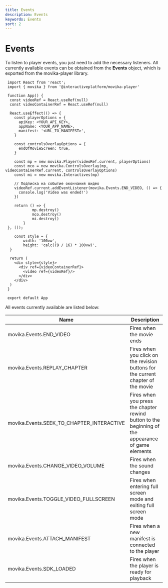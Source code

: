 ```yaml
---
title: Events
description: Events
keywords: Events
sort: 2
---
```


# Events

To listen to player events, you just need to add the necessary listeners. All currently available events can be obtained from the **Events** object, which is exported from the movika-player library.

```
 import React from 'react';
 import { movika } from '@interactiveplatform/movika-player'

 function App() {
  const videoRef = React.useRef(null)
  const videoContainerRef = React.useRef(null)

  React.useEffect(() => {
    const playerOptions = {
      apiKey: <YOUR_API_KEY>,
      appName: <YOUR_APP_NAME>,
      manifest: '<URL_TO_MANIFEST>',
    }

    const controlsOverlayOptions = {
      endOfMovieScreen: true,
    }

    const mp = new movika.Player(videoRef.current, playerOptions)
    const mco = new movika.ControlsOverlay(mp, videoContainerRef.current, controlsOverlayOptions)
    const mi = new movika.Interactives(mp)

    // Подписка на событие окончания видео
    videoRef.current.addEventListener(movika.Events.END_VIDEO, () => {
      console.log('Video was ended!')
    })

    return () => {
			mp.destroy()
			mco.destroy()
			mi.destroy()
		}
 }, []);

	const style = {
		width: '100vw',
		height: 'calc((9 / 16) * 100vw)',
  }

  return (
    <div style={style}>
      <div ref={videoContainerRef}>
        <video ref={videoRef}/>
      </div>
    </div>
  )
 }

 export default App
```

All events currently available are listed below:

| Name                                      | Description                                                                                        |
| ----------------------------------------- | -------------------------------------------------------------------------------------------------- |
| movika.Events.END_VIDEO                   | Fires when the movie ends                                                                          |
| movika.Events.REPLAY_CHAPTER              | Fires when you click on the revision buttons for the current chapter of the movie                  |
| movika.Events.SEEK_TO_CHAPTER_INTERACTIVE | Fires when you press the chapter rewind button to the beginning of the appearance of game elements |
| movika.Events.CHANGE_VIDEO_VOLUME         | Fires when the sound changes                                                                       |
| movika.Events.TOGGLE_VIDEO_FULLSCREEN     | Fires when entering full screen mode and exiting full screen mode                                  |
| movika.Events.ATTACH_MANIFEST             | Fires when a new manifest is connected to the player                                               |
| movika.Events.SDK_LOADED                  | Fires when the player is ready for playback                                                        |
